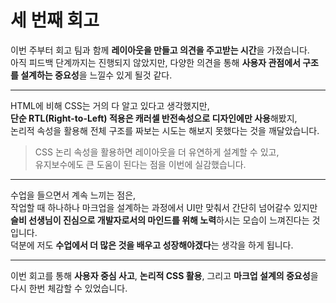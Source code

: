 # 세 번째 회고

이번 주부터 회고 팀과 함께 **레이아웃을 만들고 의견을 주고받는 시간**을 가졌습니다.  
아직 피드백 단계까지는 진행되지 않았지만, 다양한 의견을 통해 **사용자 관점에서 구조를 설계하는 중요성**을 느낄수 있게 될것 같다.

---

HTML에 비해 CSS는 거의 다 알고 있다고 생각했지만,  
**단순 RTL(Right-to-Left) 적용은 캐러셀 반전속성으로 디자인에만 사용**해봤지,  
논리적 속성을 활용해 전체 구조를 짜보는 시도는 해보지 못했다는 것을 깨달았습니다.

> CSS 논리 속성을 활용하면 레이아웃을 더 유연하게 설계할 수 있고,  
> 유지보수에도 큰 도움이 된다는 점을 이번에 실감했습니다.

---

수업을 들으면서 계속 느끼는 점은,  
작업할 때 하나하나 마크업을 설계하는 과정에서 UI만 맞춰서 간단히 넘어갈수 있지만 **슬비 선생님이 진심으로 개발자로서의 마인드를 위해 노력**하시는 모습이 느껴진다는 것입니다.  
덕분에 저도 **수업에서 더 많은 것을 배우고 성장해야겠다**는 생각을 하게 됩니다.

---

이번 회고를 통해 **사용자 중심 사고**, **논리적 CSS 활용**, 그리고 **마크업 설계의 중요성**을 다시 한번 체감할 수 있었습니다.
